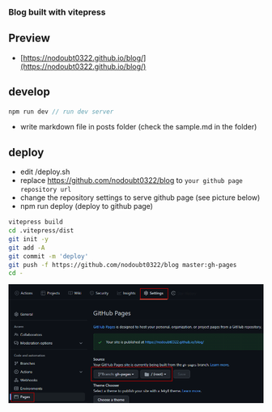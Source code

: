 ### Blog built with vitepress

## Preview

-   [https://nodoubt0322.github.io/blog/](https://nodoubt0322.github.io/blog/)

## develop

```js
npm run dev // run dev server
```

-   write markdown file in posts folder (check the sample.md in the folder)

## deploy

-   edit /deploy.sh
-   replace https://github.com/nodoubt0322/blog to `your github page repository url`
-   change the repository settings to serve github page (see picture below)
-   npm run deploy (deploy to github page)

```sh
vitepress build
cd .vitepress/dist
git init -y
git add -A
git commit -m 'deploy'
git push -f https://github.com/nodoubt0322/blog master:gh-pages
cd -
```

![github page](./posts/images/github_page.png)
